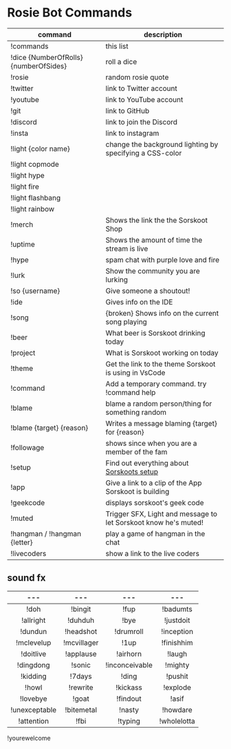 # Rosie Bot Commands

command | description
--- | ---
!commands | this list
!dice {NumberOfRolls} {numberOfSides} | roll a dice
!rosie | random rosie quote
!twitter | link to Twitter account
!youtube | link to YouTube account
!git | link to GitHub
!discord | link to join the Discord
!insta | link to instagram
!light {color name} | change the background lighting by specifying a CSS-color
!light copmode |
!light hype |
!light fire |
!light flashbang |
!light rainbow |
!merch | Shows the link the the Sorskoot Shop
!uptime | Shows the amount of time the stream is live
!hype | spam chat with purple love and fire
!lurk | Show the community you are lurking
!so {username} | Give someone a shoutout!
!ide | Gives info on the IDE
!song | {broken} Shows info on the current song playing
!beer | What beer is Sorskoot drinking today
!project | What is Sorskoot working on today
!theme | Get the link to the theme Sorskoot is using in VsCode
!command | Add a temporary command. try !command help
!blame | blame a random person/thing for something random
!blame {target} {reason} | Writes a message blaming {target} for {reason}
!followage | shows since when you are a member of the fam
!setup | Find out everything about [Sorskoots setup](http://bit.ly/SorskootTwitchSetup)
!app | Give a link to a clip of the App Sorskoot is building
!geekcode | displays sorskoot's geek code
!muted | Trigger SFX, Light and message to let Sorskoot know he's muted!
!hangman / !hangman {letter} | play a game of hangman in the chat
!livecoders | show a link to the live coders

## sound fx

| --- | ---  | ---  | --- |
|:---:|:---:|:---:|:---:|
!doh | !bingit | !fup | !badumts |
!allright | !duhduh | !bye | !justdoit |
!dundun | !headshot | !drumroll | !inception |
!mclevelup | !mcvillager | !1up | !finishhim |
!doitlive | !applause | !airhorn | !laugh |
!dingdong | !sonic | !inconceivable | !mighty |
!kidding | !7days | !ding | !pushit |
!howl | !rewrite | !kickass | !explode |
!lovebye | !goat | !findout | !asif |
!unexceptable | !bitemetal | !nasty | !howdare |
!attention | !fbi | !typing | !wholelotta |
!yourewelcome
